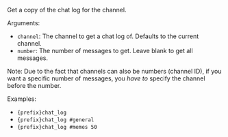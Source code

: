 Get a copy of the chat log for the channel.

Arguments:
* `channel`: The channel to get a chat log of. Defaults to the current channel.
* `number`: The number of messages to get. Leave blank to get all messages.

Note: Due to the fact that channels can also be numbers (channel ID), if you want a specific number of messages, you *have to* specify the channel before the number.

Examples:
* `{prefix}chat_log`
* `{prefix}chat_log #general`
* `{prefix}chat_log #memes 50`
